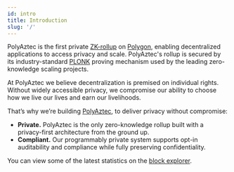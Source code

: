 ```yaml
---
id: intro
title: Introduction
slug: '/'
---
```


PolyAztec is the first private [ZK-rollup](https://ethereum.org/en/developers/docs/scaling/zk-rollups/) on [Polygon](https://polygon.technology/), enabling decentralized applications to access privacy and scale. PolyAztec's rollup is secured by its industry-standard [PLONK](https://cryptocurrencywiki.org/PLONK) proving mechanism used by the leading zero-knowledge scaling projects.

At PolyAztec we believe decentralization is premised on individual rights. Without widely accessible privacy, we compromise our ability to choose how we live our lives and earn our livelihoods.

That’s why we’re building [PolyAztec](https://polyaztec.xyz), to deliver privacy without compromise:

- __Private.__ PolyAztec is the only zero-knowledge rollup built with a privacy-first architecture from the ground up.
- __Compliant.__ Our programmably private system supports opt-in auditability and compliance while fully preserving confidentiality.

You can view some of the latest statistics on the [block explorer](https://explorer.polyaztec.xyz).
